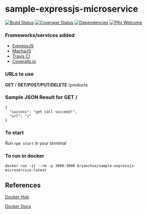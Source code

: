 # sample-expressjs-microservice

[![Build Status](https://travis-ci.org/ykbryan/sample-expressjs-microservice.svg?branch=master)](https://travis-ci.org/ykbryan/sample-expressjs-microservice) [![Coverage Status](https://coveralls.io/repos/github/ykbryan/sample-expressjs-microservice/badge.svg?branch=master)](https://coveralls.io/github/ykbryan/sample-expressjs-microservice?branch=master) [![Dependencies](https://david-dm.org/ykbryan/sample-expressjs-microservice/status.svg)](https://david-dm.org/ykbryan/sample-expressjs-microservice/status.svg) [![PRs Welcome](https://img.shields.io/badge/PRs-welcome-brightgreen.svg?style=flat-square)](https://github.com/ykbryan/sample-expressjs-microservice/compare?expand=1)

### Frameworks/services added

* [ExpressJS](https://expressjs.com)
* [MachaJS](https://mochajs.org)
* [Travis CI](https://travis-ci.org/)
* [Coveralls.io](https://coveralls.io/)

### URLs to use

**GET** /
**GET/POST/PUT/DELETE** /products

### Sample JSON Result for GET /

```
{
  "success": "get call succeed!",
  "url": "/"
}
```
### To start

Run `npm start` in your *terminal*

### To run in docker

`docker run -it --rm -p 3000:3000 bryanchua/sample-expressjs-microservice:latest`

## References

[Docker Hub](https://hub.docker.com/r/bryanchua/sample-expressjs-microservice/)

[Docker Docs](https://docs.docker.com/get-started/part2/#run-the-app)
